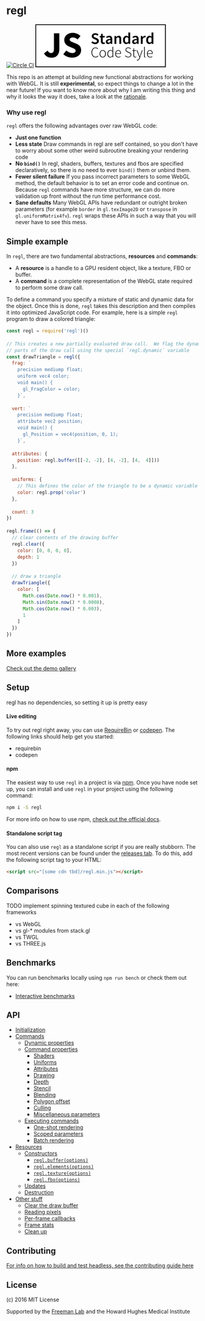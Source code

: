 # regl
 [![Circle CI](https://circleci.com/gh/mikolalysenko/regl.svg?style=svg)](https://circleci.com/gh/mikolalysenko/regl) [![Standard style](img/standard-badge.svg)](http://standardjs.com/)

This repo is an attempt at building new functional abstractions for working with WebGL.  It is still **experimental**, so expect things to change a lot in the near future! If you want to know more about why I am writing this thing and why it looks the way it does, take a look at the [rationale](RATIONALE.md).

### Why use regl

`regl` offers the following advantages over raw WebGL code:

* **Just one function**
* **Less state** Draw commands in regl are self contained, so you don't have to worry about some other weird subroutine breaking your rendering code
* **No `bind()`** In regl, shaders, buffers, textures and fbos are specified declaratively, so there is no need to ever `bind()` them or unbind them.
* **Fewer silent failure** If you pass incorrect parameters to some WebGL method, the default behavior is to set an error code and continue on. Because `regl` commands have more structure, we can do more validation up front without the run time performance cost.
* **Sane defaults** Many WebGL APIs have redundant or outright broken parameters (for example `border` in `gl.texImage2D` or `transpose` in `gl.uniformMatrix4fv`). `regl` wraps these APIs in such a way that you will never have to see this mess.

## Simple example

In `regl`, there are two fundamental abstractions, **resources** and **commands**:

* A **resource** is a handle to a GPU resident object, like a texture, FBO or buffer.
* A **command** is a complete representation of the WebGL state required to perform some draw call.

To define a command you specify a mixture of static and dynamic data for the object. Once this is done, `regl` takes this description and then compiles it into optimized JavaScript code.  For example, here is a simple `regl` program to draw a colored triangle:

```JavaScript
const regl = require('regl')()

// This creates a new partially evaluated draw call.  We flag the dynamic
// parts of the draw call using the special `regl.dynamic` variable
const drawTriangle = regl({
  frag: `
    precision mediump float;
    uniform vec4 color;
    void main() {
      gl_FragColor = color;
    }`,

  vert: `
    precision mediump float;
    attribute vec2 position;
    void main() {
      gl_Position = vec4(position, 0, 1);
    }`,

  attributes: {
    position: regl.buffer([[-2, -2], [4, -2], [4,  4]]))
  },

  uniforms: {
    // This defines the color of the triangle to be a dynamic variable
    color: regl.prop('color')
  },

  count: 3
})

regl.frame(() => {
  // clear contents of the drawing buffer
  regl.clear({
    color: [0, 0, 0, 0],
    depth: 1
  })

  // draw a triangle
  drawTriangle({
    color: [
      Math.cos(Date.now() * 0.001),
      Math.sin(Date.now() * 0.0008),
      Math.cos(Date.now() * 0.003),
      1
    ]
  })
})
```

## More examples

[Check out the demo gallery](https://mikolalysenko.github.io/regl/www/gallery.html)

## Setup

regl has no dependencies, so setting it up is pretty easy

#### Live editing
To try out regl right away, you can use [RequireBin](http://requirebin.com/) or [codepen](http://codepen.io/).  The following links should help get you started:

* requirebin
* codepen

#### npm
The easiest way to use `regl` in a project is via [npm](http://npmjs.com).  Once you have node set up, you can install and use `regl` in your project using the following command:

```sh
npm i -S regl
```

For more info on how to use npm, [check out the official docs](https://docs.npmjs.com/).

#### Standalone script tag
You can also use `regl` as a standalone script if you are really stubborn.  The most recent versions can be found under the [releases tab](releases).  To do this, add the following script tag to your HTML:

```html
<script src="[some cdn tbd]/regl.min.js"></script>
```

## Comparisons

TODO implement spinning textured cube in each of the following frameworks

* vs WebGL
* vs gl-* modules from stack.gl
* vs TWGL
* vs THREE.js

## Benchmarks
You can run benchmarks locally using `npm run bench` or check them out here:

* [Interactive benchmarks](https://mikolalysenko.github.io/regl/www/bench.html)

## API

* [Initialization](#initialization)
* [Commands](#commands)
  + [Dynamic properties](#dynamic-properties)
  + [Command properties](#command-properties)
    - [Shaders](#shaders)
    - [Uniforms](#uniforms)
    - [Attributes](#attributes)
    - [Drawing](#drawing)
    - [Depth](#depth)
    - [Stencil](#stencil)
    - [Blending](#blending)
    - [Polygon offset](#polygon-offset)
    - [Culling](#culling)
    - [Miscellaneous parameters](#miscellaneous-parameters)
  + [Executing commands](#executing-commands)
    - [One-shot rendering](#one-shot-rendering)
    - [Scoped parameters](#scoped-parameters)
    - [Batch rendering](#batch-rendering)
* [Resources](#resources)
  + [Constructors](#constructors)
    - [`regl.buffer(options)`](#-reglbuffer-options--)
    - [`regl.elements(options)`](#-reglelements-options--)
    - [`regl.texture(options)`](#-regltexture-options--)
    - [`regl.fbo(options)`](#-reglfbo-options--)
  + [Updates](#updates)
  + [Destruction](#destruction)
* [Other stuff](#other-properties)
  + [Clear the draw buffer](#clear-the-draw-buffer)
  + [Reading pixels](#reading-pixels)
  + [Per-frame callbacks](#per-frame-callbacks)
  + [Frame stats](#frame-stats)
  + [Clean up](#clean-up)

## Contributing

[For info on how to build and test headless, see the contributing guide here](DEVELOPING.md)

## License
(c) 2016 MIT License

Supported by the [Freeman Lab](https://www.janelia.org/lab/freeman-lab) and the Howard Hughes Medical Institute
